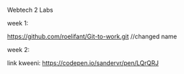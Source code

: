 Webtech 2 Labs

week 1:

https://github.com/roelifant/Git-to-work.git
//changed name

week 2:

link kweeni: https://codepen.io/sandervr/pen/LQrQRJ

